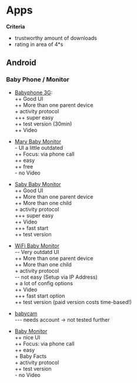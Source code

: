 # Apps

__Criteria__
- trustworthy amount of downloads
- rating in area of 4*s

## Android

### Baby Phone / Monitor

* [Babyphone 3G](https://play.google.com/store/apps/details?id=com.tappytaps.android.babymonitor3g.trial):  
++ Good UI  
++ More than one parent device  
\+ activity protocol  
+++ super easy  
++ test version (30min)  
++ Video

* [Mary Baby Monitor](https://play.google.com/store/apps/details?id=ua.com.footplay.meriradionanny.free)  
\- UI a little outdated  
++ Focus: via phone call  
++ easy  
++ free  
\- no Video  

* [Saby Baby Monitor](https://play.google.com/store/apps/details?id=com.saby.babymonitor3g)  
++ Good UI  
++ More than one parent device  
++ More than one child   
\+ activity protocol    
+++ super easy   
++ Video  
+++ fast start  
++ test version

* [WiFi Baby Monitor](https://play.google.com/store/apps/details?id=com.papenmeier.wifibabymonitor.free)  
-- Very outdatd UI  
++ More than one parent device    
++ More than one child  
\+ activity protocol  
-- not easy (Setup via IP Address)         
\+ a lot of config options    
++ Video  
+++ fast start option  
++ test version (paid version costs time-based!)

* [babycam](https://play.google.com/store/apps/details?id=com.goodbaby.babycam)  
--- needs account -> not tested further

* [Baby Monitor](https://play.google.com/store/apps/details?id=dk.mvainformatics.android.babymonitor)  
++ nice UI  
++ Focus: via phone call  
++ easy  
\+ Baby Facts  
\+ activity protocol  
++ test version  
\- no Video 

